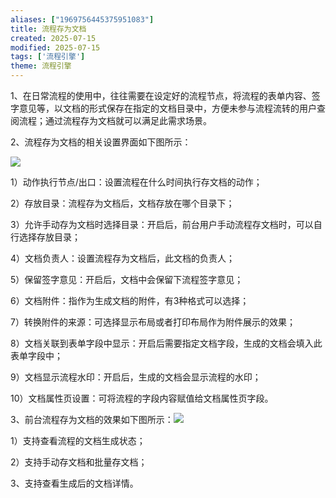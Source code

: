```yaml
---
aliases: ["1969756445375951083"]
title: 流程存为文档
created: 2025-07-15
modified: 2025-07-15
tags: ['流程引擎']
theme: 流程引擎
---
```


1、在日常流程的使用中，往往需要在设定好的流程节点，将流程的表单内容、签字意见等，以文档的形式保存在指定的文档目录中，方便未参与流程流转的用户查阅流程；通过流程存为文档就可以满足此需求场景。

2、流程存为文档的相关设置界面如下图所示：

![](deb097d1294408be02b21ad4a702eecb.jpg)

1）动作执行节点/出口：设置流程在什么时间执行存文档的动作；

2）存放目录：流程存为文档后，文档存放在哪个目录下；

3）允许手动存为文档时选择目录：开启后，前台用户手动流程存文档时，可以自行选择存放目录；

4）文档负责人：设置流程存为文档后，此文档的负责人；

5）保留签字意见：开启后，文档中会保留下流程签字意见；

6）文档附件：指作为生成文档的附件，有3种格式可以选择；

7）转换附件的来源：可选择显示布局或者打印布局作为附件展示的效果；

8）文档关联到表单字段中显示：开启后需要指定文档字段，生成的文档会填入此表单字段中；

9）文档显示流程水印：开启后，生成的文档会显示流程的水印；

10）文档属性页设置：可将流程的字段内容赋值给文档属性页字段。

3、前台流程存为文档的效果如下图所示：![](7bd49eb3d60461ce0d2bebe63bcd8269.jpg)

1）支持查看流程的文档生成状态；

2）支持手动存文档和批量存文档；

3、支持查看生成后的文档详情。
